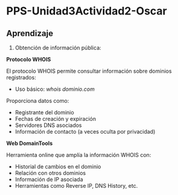# PPS-Unidad3Actividad2-Oscar
## Aprendizaje

1. Obtención de información pública:
 
 **Protocolo WHOIS**

El protocolo WHOIS permite consultar información sobre dominios registrados:

- Uso básico: *whois dominio.com*

Proporciona datos como:

- Registrante del dominio
- Fechas de creación y expiración
- Servidores DNS asociados
- Información de contacto (a veces oculta por privacidad)


**Web DomainTools**

Herramienta online que amplía la información WHOIS con:

- Historial de cambios en el dominio
- Relación con otros dominios
- Información de IP asociada
- Herramientas como Reverse IP, DNS History, etc.

